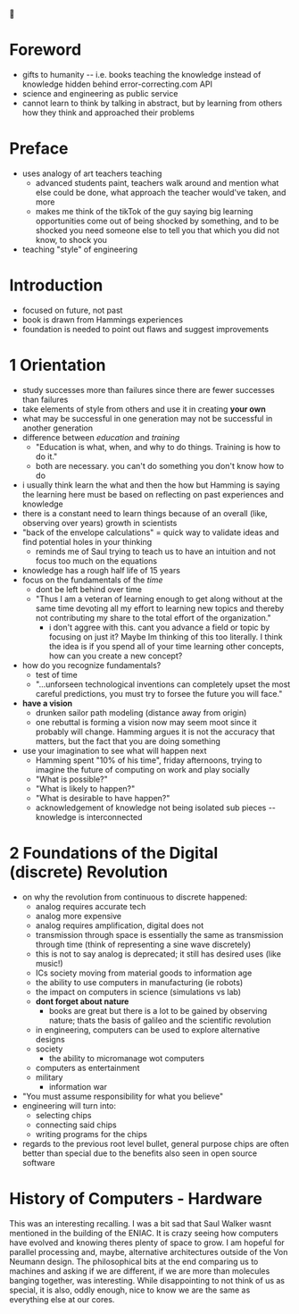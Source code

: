 :book:

# Foreword
- gifts to humanity -- i.e. books teaching the knowledge instead of knowledge hidden behind error-correcting.com API
- science and engineering as public service
- cannot learn to think by talking in abstract, but by learning from others how they think and approached their problems

# Preface
- uses analogy of art teachers teaching
    - advanced students paint, teachers walk around and mention what else could be done, what approach the teacher would've taken, and more
    - makes me think of the tikTok of the guy saying big learning opportunities come out of being shocked by something, and to be shocked you need someone else to tell you that which you did not know, to shock you
- teaching "style" of engineering

# Introduction
- focused on future, not past
- book is drawn from Hammings experiences
- foundation is needed to point out flaws and suggest improvements 

# 1 Orientation
- study successes more than failures since there are fewer successes than failures
- take elements of style from others and use it in creating **your own**
- what may be successful in one generation may not be successful in another generation
- difference between _education_ and _training_
    - "Education is what, when, and why to do things. Training is how to do it."
    - both are necessary. you can't do something you don't know how to do
- i usually think learn the what and then the how but Hamming is saying the learning here must be based on reflecting on past experiences and knowledge
- there is a constant need to learn things because of an overall (like, observing over years) growth in scientists
- "back of the envelope calculations" = quick way to validate ideas and find potential holes in your thinking
    - reminds me of Saul trying to teach us to have an intuition and not focus too much on the equations
- knowledge has a rough half life of 15 years
- focus on the fundamentals of the _time_
    - dont be left behind over time
    - "Thus I am a veteran of learning enough to get along without at the same time devoting all my effort to learning new topics and thereby not contributing my share to the total effort of the organization."
        - i don't aggree with this. cant you advance a field or topic by focusing on just it? Maybe Im thinking of this too literally. I think the idea is if you spend all of your time learning other concepts, how can you create a new concept?
- how do you recognize fundamentals?
  - test of time
  - "...unforseen technological inventions can completely upset the most careful predictions, you must try to forsee the future you will face."
- **have a vision**
  - drunken sailor path modeling (distance away from origin)
  - one rebuttal is forming a vision now may seem moot since it probably will change. Hamming argues it is not the accuracy that matters, but the fact that you are doing something
- use your imagination to see what will happen next
  - Hamming spent "10% of his time", friday afternoons, trying to imagine the future of computing on work and play socially
  - "What is possible?"
  - "What is likely to happen?"
  - "What is desirable to have happen?"
  - acknowledgement of knowledge not being isolated sub pieces -- knowledge is interconnected
  
  
# 2 Foundations of the Digital (discrete) Revolution
- on why the revolution from continuous to discrete happened:
  - analog requires accurate tech
  - analog more expensive
  - analog requires amplification, digital does not
  - transmission through space is essentially the same as transmission through time (think of representing a sine wave discretely)
  - this is not to say analog is deprecated; it still has desired uses (like music!)
  - ICs
  society moving from material goods to information age
  - the ability to use computers in manufacturing (ie robots)
  - the impact on computers in science (simulations vs lab)
  - **dont forget about nature**
    - books are great but there is a lot to be gained by observing nature; thats the basis of galileo and the scientific revolution 
  - in engineering, computers can be used to explore alternative designs
  - society
    - the ability to micromanage wot computers
  - computers as entertainment
  - military
    - information war
- "You must assume responsibility for what you believe"
- engineering will turn into:
  - selecting chips
  - connecting said chips
  - writing programs for the chips
- regards to the previous root level bullet, general purpose chips are often better than special due to the benefits also seen in open source software

# History of Computers - Hardware
This was an interesting recalling. I was a bit sad that Saul Walker wasnt mentioned in the building of the ENIAC. It is crazy seeing how computers have evolved and knowing theres plenty of space to grow. I am hopeful for parallel processing and, maybe, alternative architectures outside of the Von Neumann design. The philosophical bits at the end comparing us to machines and asking if we are different, if we are more than molecules banging together, was interesting. While disappointing to not think of us as special, it is also, oddly enough, nice to know we are the same as everything else at our cores.

# 